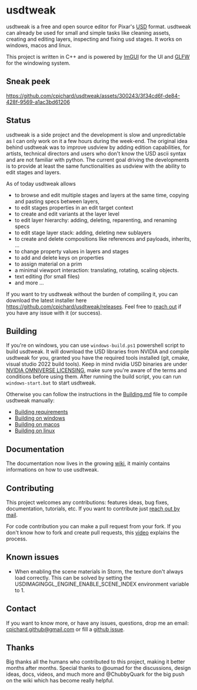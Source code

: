 
# usdtweak

usdtweak is a free and open source editor for Pixar's [USD](https://graphics.pixar.com/usd/release/index.html#) format. usdtweak can already be used for small and simple tasks like cleaning assets, creating and editing layers, inspecting and fixing usd stages. It works on windows, macos and linux.

This project is written in C++ and is powered by [ImGUI](https://github.com/ocornut/imgui) for the UI and [GLFW](https://github.com/glfw/glfw) for the windowing system.

## Sneak peek

https://github.com/cpichard/usdtweak/assets/300243/3f34cd6f-de84-428f-9569-a1ac3bd61206

## Status

usdtweak is a side project and the development is slow and unpredictable as I can only work on it a few hours during the week-end. The original idea behind usdtweak was to improve usdview by adding edition capabilities, for artists, technical directors and users who don't know the USD ascii syntax and are not familiar with python. The current goal driving the developments is to provide at least the same functionalities as usdview with the ability to edit stages and layers.

As of today usdtweak allows

- to browse and edit multiple stages and layers at the same time, copying and pasting specs between layers,
- to edit stages properties in an edit target context
- to create and edit variants at the layer level
- to edit layer hierarchy: adding, deleting, reparenting, and renaming specs
- to edit stage layer stack: adding, deleting new sublayers
- to create and delete compositions like references and payloads, inherits, ...
- to change property values in layers and stages
- to add and delete keys on properties
- to assign material on a prim
- a minimal viewport interaction: translating, rotating, scaling objects.
- text editing (for small files)
- and more ...

If you want to try usdtweak without the burden of compiling it, you can download the latest installer here https://github.com/cpichard/usdtweak/releases. Feel free to [reach out](#contact) if you have any issue with it (or success).

## Building
If you're on windows, you can use `windows-build.ps1` powershell script to build usdtweak. It will download the USD libraries from NVIDIA and compile usdtweak for you, granted you have the required tools installed (git, cmake, visual studio 2022 build tools).
Keep in mind nvidia USD binaries are under [NVIDIA OMNIVERSE LICENSING](https://www.nvidia.com/en-us/agreements/enterprise-software/nvidia-software-license-agreement/), make sure you're aware of the terms and conditions before using them.
After running the build script, you can run `windows-start.bat` to start usdtweak.

Otherwise you can follow the instructions in the [Building.md](doc/Building.md) file to compile usdtweak manually:

 - [Building requirements](doc/Building.md#requirements)
 - [Building on windows](doc/Building.md#compiling-on-windows)
 - [Building on macos](doc/Building.md#compiling-on-macos)
 - [Building on linux](doc/Building.md#compiling-on-linux)

## Documentation

The documentation now lives in the growing [wiki](https://github.com/cpichard/usdtweak/wiki), it mainly contains informations on how to use usdtweak. 

## Contributing

This project welcomes any contributions: features ideas, bug fixes, documentation, tutorials, etc. If you want to contribute just [reach out by mail](#contact).

For code contribution you can make a pull request from your fork. If you don't know how to fork and create pull requests, this [video](https://www.youtube.com/watch?v=nT8KGYVurIU) explains the process.

## Known issues

- When enabling the scene materials in Storm, the texture don't always load correctly. This can be solved by setting the USDIMAGINGGL_ENGINE_ENABLE_SCENE_INDEX environment variable to 1.

## Contact

If you want to know more, or have any issues, questions, drop me an email: cpichard.github@gmail.com or fill a [github issue](https://github.com/cpichard/usdtweak/issues/new).

## Thanks

Big thanks all the humans who contributed to this project, making it better months after months. Special thanks to @oumad for the discussions, design ideas, docs, videos, and much more and @ChubbyQuark for the big push on the wiki which has become really helpful.